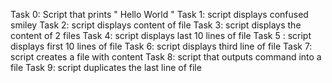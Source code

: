 Task 0: Script that prints " Hello World "
 Task 1: script displays confused smiley 
 Task 2: script displays content of file 
 Task 3: script displays the content of 2 files 
 Task 4: script displays last 10 lines of file 
 Task 5 : script displays first 10 lines of file 
 Task 6: script displays third line of file 
 Task 7: script creates a file with content 
 Task 8: script that outputs command into a file 
 Task 9: script duplicates the last line of file 
